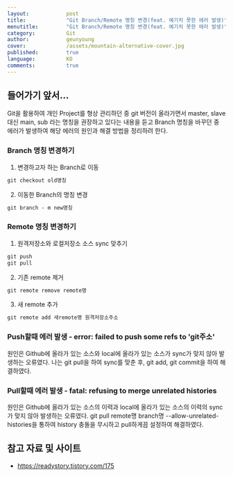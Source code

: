 ```yaml
---
layout:            post
title:             "Git Branch/Remote 명칭 변경(feat. 예기치 못한 에러 발생)"
menutitle:         "Git Branch/Remote 명칭 변경(feat. 예기치 못한 에러 발생)"
category:          Git
author:            geunyoung
cover:             /assets/mountain-alternative-cover.jpg
published:         true
language:          KO
comments:          true
---
```


## 들어가기 앞서...

 Git을 활용하여 개인 Project를 형상 관리하던 중 git 버전이 올라가면서 master, slave 대신 main, sub 라는 명칭을 권장하고 있다는 내용을 듣고 Branch 명칭을 바꾸던 중 에러가 발생하여 해당 에러의 원인과 해결 방법을 정리하려 한다.

### Branch 명칭 변경하기

  1) 변경하고자 하는 Branch로 이동
```cmd
git checkout old명칭
```
  
  2) 이동한 Branch의 명칭 변경
  ```cmd
  git branch - m new명칭
  ``` 
  
### Remote 명칭 변경하기
   
  1) 원격저장소와 로컬저장소 소스 sync 맞추기
  ```cmd
  git push
  git pull
  ```

  2) 기존 remote 제거
  ```cmd
  git remote remove remote명
  ```

  3) 새 remote 추가
   ```cmd
  git remote add 새remote명 원격저장소주소
  ``` 


### Push할때 에러 발생 - error: failed to push some refs to 'git주소'

   원인은 Github에 올라가 있는 소스와 local에 올라가 있는 소스가 sync가 맞지 않아 발생하는 오류였다. 나는 git pull을 하여 sync를 맞춘 후, git add, git commit을 하여 해결하였다. 

### Pull할때 에러 발생 - fatal: refusing to merge unrelated histories

  원인은 Github에 올라가 있는 소스의 이력과 local에 올라가 있는 소스의 이력의 sync가 맞지 않아 발생하는 오류였다. git pull remote명 branch명 --allow-unrelated-histories을 통하여 history 충돌을 무시하고 pull하게끔 설정하여 해결하였다.


## 참고 자료 및 사이트
- https://readystory.tistory.com/175
